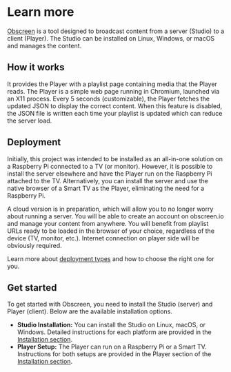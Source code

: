 # Learn more

[Obscreen](https://obscreen.io) is a tool designed to broadcast content from a server (Studio) to a client (Player). The Studio can be installed on Linux, Windows, or macOS and manages the content. 

## How it works

It provides the Player with a playlist page containing media that the Player reads. The Player is a simple web page running in Chromium, launched via an X11 process. 
Every 5 seconds (customizable), the Player fetches the updated JSON to display the correct content. When this feature is disabled, the JSON file is written each time your playlist is updated which can reduce the server load. 

## Deployment

Initially, this project was intended to be installed as an all-in-one solution on a Raspberry Pi connected to a TV (or monitor). However, it is possible to install the server elsewhere and have the Player run on the Raspberry Pi attached to the TV. Alternatively, you can install the server and use the native browser of a Smart TV as the Player, eliminating the need for a Raspberry Pi. 

A cloud version is in preparation, which will allow you to no longer worry about running a server. You will be able to create an account on obscreen.io and
manage your content from anywhere. You will benefit from playlist URLs ready to be loaded in the browser of your choice, regardless of the device (TV, monitor, etc.). Internet connection on player side will be obviously required.

Learn more about [deployment types](/deployment-types) and how to choose the right one for you.

## Get started

To get started with Obscreen, you need to install the Studio (server) and Player (client). Below are the available installation options.

- **Studio Installation:** You can install the Studio on Linux, macOS, or Windows. Detailed instructions for each platform are provided in the [Installation section](/install).
- **Player Setup:** The Player can run on a Raspberry Pi or a Smart TV. Instructions for both setups are provided in the Player section of the [Installation section](/install).
